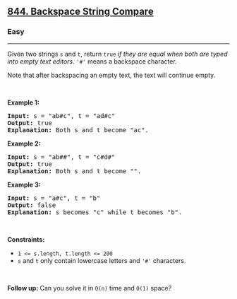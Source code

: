 <h2><a href="https://leetcode.com/problems/backspace-string-compare/">844. Backspace String Compare</a></h2><h3>Easy</h3><hr><div style="user-select: auto;"><p style="user-select: auto;">Given two strings <code style="user-select: auto;">s</code> and <code style="user-select: auto;">t</code>, return <code style="user-select: auto;">true</code> <em style="user-select: auto;">if they are equal when both are typed into empty text editors</em>. <code style="user-select: auto;">'#'</code> means a backspace character.</p>

<p style="user-select: auto;">Note that after backspacing an empty text, the text will continue empty.</p>

<p style="user-select: auto;">&nbsp;</p>
<p style="user-select: auto;"><strong class="example" style="user-select: auto;">Example 1:</strong></p>

<pre style="user-select: auto;"><strong style="user-select: auto;">Input:</strong> s = "ab#c", t = "ad#c"
<strong style="user-select: auto;">Output:</strong> true
<strong style="user-select: auto;">Explanation:</strong> Both s and t become "ac".
</pre>

<p style="user-select: auto;"><strong class="example" style="user-select: auto;">Example 2:</strong></p>

<pre style="user-select: auto;"><strong style="user-select: auto;">Input:</strong> s = "ab##", t = "c#d#"
<strong style="user-select: auto;">Output:</strong> true
<strong style="user-select: auto;">Explanation:</strong> Both s and t become "".
</pre>

<p style="user-select: auto;"><strong class="example" style="user-select: auto;">Example 3:</strong></p>

<pre style="user-select: auto;"><strong style="user-select: auto;">Input:</strong> s = "a#c", t = "b"
<strong style="user-select: auto;">Output:</strong> false
<strong style="user-select: auto;">Explanation:</strong> s becomes "c" while t becomes "b".
</pre>

<p style="user-select: auto;">&nbsp;</p>
<p style="user-select: auto;"><strong style="user-select: auto;">Constraints:</strong></p>

<ul style="user-select: auto;">
	<li style="user-select: auto;"><code style="user-select: auto;"><span style="user-select: auto;">1 &lt;= s.length, t.length &lt;= 200</span></code></li>
	<li style="user-select: auto;"><span style="user-select: auto;"><code style="user-select: auto;">s</code> and <code style="user-select: auto;">t</code> only contain lowercase letters and <code style="user-select: auto;">'#'</code> characters.</span></li>
</ul>

<p style="user-select: auto;">&nbsp;</p>
<p style="user-select: auto;"><strong style="user-select: auto;">Follow up:</strong> Can you solve it in <code style="user-select: auto;">O(n)</code> time and <code style="user-select: auto;">O(1)</code> space?</p>
</div>
